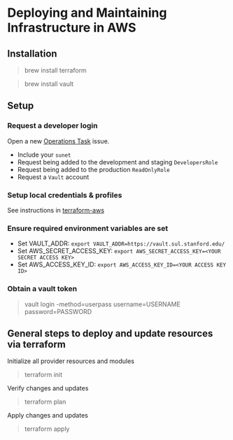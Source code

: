 # Deploying and Maintaining Infrastructure in AWS

## Installation

> brew install terraform

> brew install vault

## Setup

### Request a developer login

Open a new [Operations Task](https://github.com/sul-dlss/operations-tasks/issues/new) issue. 

- Include your `sunet`
- Request being added to the development and staging `DevelopersRole` 
- Request being added to the production `ReadOnlyRole`
- Request a `Vault` account

### Setup local credentials & profiles

See instructions in [terraform-aws](https://github.com/sul-dlss/terraform-aws/wiki/AWS-DLSS-Dev-Env-Setup)

### Ensure required environment variables are set

- Set VAULT_ADDR: `export VAULT_ADDR=https://vault.sul.stanford.edu/`
- Set AWS_SECRET_ACCESS_KEY: `export AWS_SECRET_ACCESS_KEY=<YOUR SECRET ACCESS KEY>` 
- Set AWS_ACCESS_KEY_ID: `export AWS_ACCESS_KEY_ID=<YOUR ACCESS KEY ID>`

### Obtain a vault token

> vault login -method=userpass username=USERNAME password=PASSWORD

## General steps to deploy and update resources via terraform

Initialize all provider resources and modules

> terraform init

Verify changes and updates

> terraform plan

Apply changes and updates

> terraform apply
